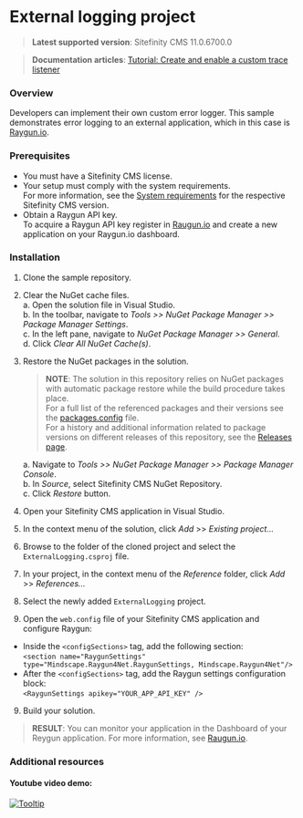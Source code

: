 External logging project
============================

>**Latest supported version**: Sitefinity CMS 11.0.6700.0

>**Documentation articles**: [Tutorial: Create and enable a custom trace listener](http://docs.sitefinity.com/tutorial-create-and-enable-a-custom-trace-listener)

### Overview

Developers can implement their own custom error logger. This sample demonstrates error logging to an external application, which in this case is [Raygun.io](https://raygun.io/).

### Prerequisites
- You must have a Sitefinity CMS license.
- Your setup must comply with the system requirements.  
 For more information, see the [System requirements](https://docs.sitefinity.com/system-requirements) for the  respective Sitefinity CMS version.
- Obtain a Raygun API key.  
 To acquire a Raygun API key register in [Raugun.io](https://raygun.io/) and create a new application on your Raygun.io dashboard.

### Installation

1. Clone the sample repository.
2. Clear the NuGet cache files.  
 a. Open the solution file in Visual Studio.  
 b. In the toolbar, navigate to _Tools >> NuGet Package Manager >> Package Manager Settings_.  
 c. In the left pane, navigate to _NuGet Package Manager >> General_.  
 d. Click _Clear All NuGet Cache(s)_.  
3. Restore the NuGet packages in the solution.  
   
   >**NOTE**: The solution in this repository relies on NuGet packages with automatic package restore while the build procedure takes place.   
   >For a full list of the referenced packages and their versions see the [packages.config](http://github.com/Sitefinity-SDK/external-logging/blob/master/ExternalLogging/packages.config) file.    
   >For a history and additional information related to package versions on different releases of this repository, see the [Releases page](http://github.com/Sitefinity-SDK/external-logging/releases).
   >  
   a. Navigate to _Tools >> NuGet Package Manager >> Package Manager Console_.  
   b. In _Source_, select Sitefinity CMS NuGet Repository.  
   c. Click _Restore_ button.
2. Open your Sitefinity CMS application in Visual Studio.
3. In the context menu of the solution, click _Add_ >> _Existing project…_
4. Browse to the folder of the cloned project and select the `ExternalLogging.csproj` file.
6. In your project, in the context menu of the _Reference_ folder, click _Add_ >> _References…_
7. Select the newly added `ExternalLogging` project.
8. Open the `web.config` file of your Sitefinity CMS application and configure Raygun:  
  - Inside the `<configSections>` tag, add the following section:  
   ```<section name="RaygunSettings" type="Mindscape.Raygun4Net.RaygunSettings, Mindscape.Raygun4Net"/>```
  - After the `<configSections>` tag, add the Raygun settings configuration block:  
   ```<RaygunSettings apikey="YOUR_APP_API_KEY" />```   
9. Build your solution.

>**RESULT**: You can monitor your application in the Dashboard of your Reygun application. For more information, see [Raugun.io](https://raygun.io/).

### Additional resources

#### Youtube video demo:

[![Tooltip](https://raw.githubusercontent.com/Sitefinity-SDK/external-logging/master/externalLogging.png)](http://youtu.be/-L_99f7UjZ8)

